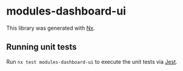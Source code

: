 # modules-dashboard-ui

This library was generated with [Nx](https://nx.dev).

## Running unit tests

Run `nx test modules-dashboard-ui` to execute the unit tests via [Jest](https://jestjs.io).
